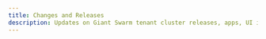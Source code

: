 ```yaml
---
title: Changes and Releases
description: Updates on Giant Swarm tenant cluster releases, apps, UI improvements and documentation changes.
---
```

